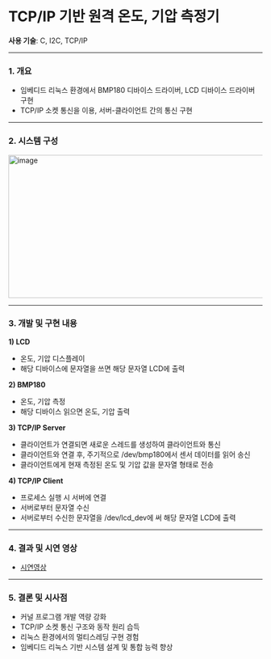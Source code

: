 # TCP/IP 기반 원격 온도, 기압 측정기

**사용 기술**: C, I2C, TCP/IP

---

### 1. 개요
- 임베디드 리눅스 환경에서 BMP180 디바이스 드라이버, LCD 디바이스 드라이버 구현
- TCP/IP 소켓 통신을 이용, 서버-클라이언트 간의 통신 구현

---

### 2. 시스템 구성
<img width="523" height="283" alt="image" src="https://github.com/user-attachments/assets/2632ed00-3b76-4fd1-be17-d8ef75223a93" />

---

### 3. 개발 및 구현 내용
**1) LCD**
- 온도, 기압 디스플레이
- 해당 디바이스에 문자열을 쓰면 해당 문자열 LCD에 출력

**2) BMP180**
- 온도, 기압 측정
- 해당 디바이스 읽으면 온도, 기압 출력

**3) TCP/IP Server**
- 클라이언트가 연결되면 새로운 스레드를 생성하여 클라이언트와 통신
- 클라이언트와 연결 후, 주기적으로 /dev/bmp180에서 센서 데이터를 읽어 송신
- 클라이언트에게 현재 측정된 온도 및 기압 값을 문자열 형태로 전송

**4) TCP/IP Client**
- 프로세스 실행 시 서버에 연결
- 서버로부터 문자열 수신
- 서버로부터 수신한 문자열을 /dev/lcd_dev에 써 해당 문자열 LCD에 출력

---

### 4. 결과 및 시연 영상
- [시연영상](https://www.youtube.com/watch?v=tQvCsBOAzPM)

---

### 5. 결론 및 시사점
- 커널 프로그램 개발 역량 강화
- TCP/IP 소켓 통신 구조와 동작 원리 습득
- 리눅스 환경에서의 멀티스레딩 구현 경험
- 임베디드 리눅스 기반 시스템 설계 및 통합 능력 향상
